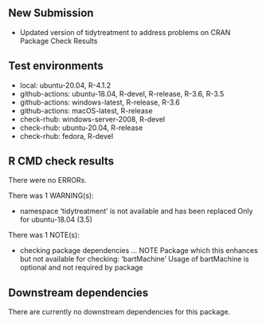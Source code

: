 ## New Submission

* Updated version of tidytreatment to address problems on CRAN Package Check Results 

## Test environments

* local: ubuntu-20.04, R-4.1.2
* github-actions: ubuntu-18.04, R-devel, R-release, R-3.6, R-3.5
* github-actions: windows-latest, R-release, R-3.6
* github-actions: macOS-latest, R-release
* check-rhub: windows-server-2008, R-devel
* check-rhub: ubuntu-20.04, R-release
* check-rhub: fedora, R-devel

## R CMD check results

There were no ERRORs.

There was 1 WARNING(s):

* namespace ‘tidytreatment’ is not available and has been replaced
Only for ubuntu-18.04 (3.5)

There was 1 NOTE(s):

* checking package dependencies ... NOTE Package which this enhances but not available for checking: ‘bartMachine’
Usage of bartMachine is optional and not required by package

## Downstream dependencies

There are currently no downstream dependencies for this package.
